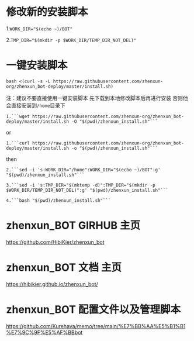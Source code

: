 # 修改新的安装脚本
  1.```WORK_DIR="$(echo ~)/BOT" ```
  
  2.```TMP_DIR="$(mkdir -p $WORK_DIR/TEMP_DIR_NOT_DEL)" ```
  
# 一键安装脚本
  ```bash <(curl -s -L https://raw.githubusercontent.com/zhenxun-org/zhenxun_bot-deploy/master/install.sh)```
  
  注：建议不要直接使用一键安装脚本 先下载到本地修改脚本后再进行安装 否则他会直接安装到```/home```目录下
  
    1.```wget https://raw.githubusercontent.com/zhenxun-org/zhenxun_bot-deploy/master/install.sh -O "$(pwd)/zhenxun_install.sh"```
  
  or
  
    1.```curl https://raw.githubusercontent.com/zhenxun-org/zhenxun_bot-deploy/master/install.sh -o "$(pwd)/zhenxun_install.sh"```
  
  then
  
    2.```sed -i 's:WORK_DIR="/home":WORK_DIR="$(echo ~)/BOT":g' "$(pwd)/zhenxun_install.sh"```
  
    3.```sed -i 's:TMP_DIR="$(mktemp -d)":TMP_DIR="$(mkdir -p $WORK_DIR/TEMP_DIR_NOT_DEL)":g' "$(pwd)/zhenxun_install.sh"```
  
    4.```bash "$(pwd)/zhenxun_install.sh"```

# zhenxun_BOT GIRHUB 主页
  https://github.com/HibiKier/zhenxun_bot

# zhenxun_BOT 文档 主页
  https://hibikier.github.io/zhenxun_bot/

# zhenxun_BOT 配置文件以及管理脚本
  https://github.com/Kurehava/memo/tree/main/%E7%BB%AA%E5%B1%B1%E7%9C%9F%E5%AF%BBbot
